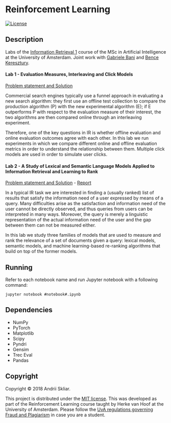 # Reinforcement Learning

[![License](http://img.shields.io/:license-mit-blue.svg)](LICENSE)

## Description

Labs of the [Information Retrieval 1](http://studiegids.uva.nl/xmlpages/page/2017-2018/zoek-vak/vak/34035) course of the MSc in Artificial Intelligence at the University of Amsterdam. Joint work with [Gabriele Bani](https://github.com/Hiryugan) and [Bence Keresztury](https://github.com/bencee16).

#### Lab 1 - Evaluation Measures, Interleaving and Click Models

[Problem statement and Solution](https://github.com/askliar/information-retrieval/homework-1/hw1-lab.ipynb)

Commercial search engines typically use a funnel approach in evaluating a new search algorithm: they first use an offline test collection to compare the production algorithm (P) with the new experimental algorithm (E); if E outperforms P with respect to the evaluation measure of their interest, the two algorithms are then compared online through an interleaving experiment.

Therefore, one of the key questions in IR is whether offline evaluation and online evaluation outcomes agree with each other. In this lab we run experiments in which we compare different online and offline evaluation metrics in order to understand the relationship between them. Multiple click models are used in order to simulate user clicks.  

#### Lab 2 - A Study of Lexical and Semantic Language Models Applied to Information Retrieval and Learning to Rank

[Problem statement and Solution](https://github.com/askliar/information-retrieval/homework-2/hw2-lab.ipynb) - [Report](https://github.com/askliar/information-retrieval/homework-2/hw2-report.pdf)

In a typical IR task we are interested in finding a (usually ranked) list of results that satisfy the information need of a user expressed by means of a query. Many difficulties arise as the satisfaction and information need of the user cannot be directly observed, and thus queries from users can be interpreted in many ways. Moreover, the query is merely a linguistic representation of the actual information need of the user and the gap between them can not be measured either. 

In this lab we study three families of models that are used to measure and rank the relevance of a set of documents given a query: lexical models, semantic models, and machine learning-based re-ranking algorithms that build on top of the former models. 

## Running

Refer to each notebook name and run Jupyter notebook with a following command:
``` 
jupyter notebook #notebook#.ipynb
```

## Dependencies

- NumPy
- PyTorch
- Matplotlib
- Scipy
- Pyndri
- Gensim
- Trec Eval
- Pandas

## Copyright

Copyright © 2018 Andrii Skliar.

<p align=“justify”>
This project is distributed under the <a href="LICENSE">MIT license</a>. This was developed as part of the Reinforcement Learning course taught by Herke van Hoof at the University of Amsterdam. Please follow the <a href="http://student.uva.nl/en/content/az/plagiarism-and-fraud/plagiarism-and-fraud.html">UvA regulations governing Fraud and Plagiarism</a> in case you are a student.
</p>
